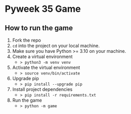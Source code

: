# Pyweek 35 Game

## How to run the game

1. Fork the repo
1. `cd` into the project on your local machine.
1. Make sure you have Python >= 3.10 on your machine.
1. Create a virtual environment
    - `> python3 -m venv venv`
1. Activate the virtual environment
    - `> source venv/bin/activate`
1. Upgrade pip
    - `> pip install --upgrade pip`
1. Install project dependencies
    - `> pip install -r requirements.txt`
1. Run the game
    - `> python -m game`
